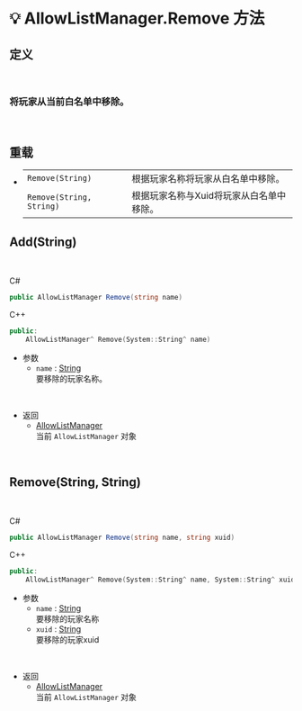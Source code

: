 # 💡 AllowListManager.Remove 方法

## 定义

<br>

### 将玩家从当前白名单中移除。

<br>

## 重载
- 
    |||
    |-|-|
    |`Remove(String)`|根据玩家名称将玩家从白名单中移除。|
    |`Remove(String, String)`|根据玩家名称与Xuid将玩家从白名单中移除。|

## Add(String)

<br>

C#
```cs
public AllowListManager Remove(string name)
```
C++
```cpp
public:
    AllowListManager^ Remove(System::String^ name)
```

- 参数
  - `name` : [String](https://docs.microsoft.com/zh-cn/DotNET/api/system.string?view=net-6.0)  
    要移除的玩家名称。

<br>

- 返回
  - [AllowListManager](zh_CN/NET/APIs/Namespace/LLNET.AllowList/AllowListManager.md)  
    当前 `AllowListManager` 对象
  
<br>

## Remove(String, String)

<br>

C#
```cs
public AllowListManager Remove(string name, string xuid)
```
C++
```cpp
public:
    AllowListManager^ Remove(System::String^ name, System::String^ xuid)
```

- 参数
  - `name` : [String](https://docs.microsoft.com/zh-cn/DotNET/api/system.string?view=net-6.0)  
    要移除的玩家名称
  - `xuid` : [String](https://docs.microsoft.com/zh-cn/DotNET/api/system.string?view=net-6.0)  
    要移除的玩家xuid

<br>

- 返回
  - [AllowListManager](zh_CN/NET/APIs/Namespace/LLNET.AllowList/AllowListManager.md)  
    当前 `AllowListManager` 对象
  
<br>